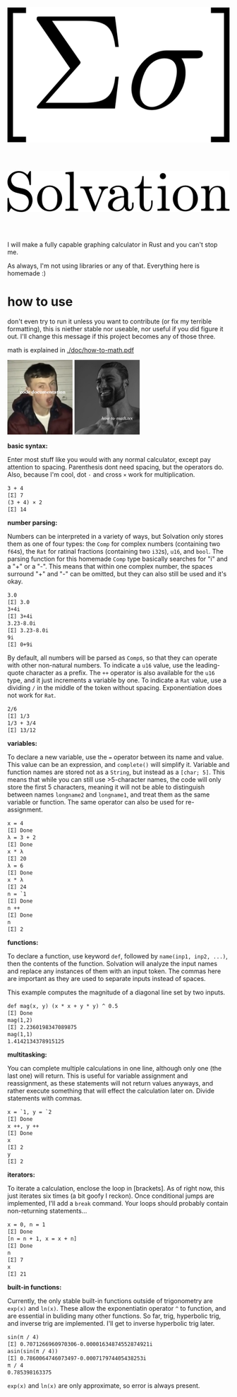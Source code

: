 <img src="./graphic/sigma.png">

<br/><br/>

<img src="./graphic/Solvation.png">

<br/><br/>

I will make a fully capable graphing calculator in Rust and you can't stop me.

As always, I'm not using libraries or any of that. Everything here is homemade :)

# **how to use**

don't even try to run it unless you want to contribute (or fix my terrible formatting), this is niether stable nor useable, nor useful if you did figure it out. I'll change this message if this project becomes any of those three.

math is explained in [./doc/how-to-math.pdf](./doc/how-to-math.pdf)

<img src="./graphic/tex-meme.png" width=300>

**basic syntax:**

Enter most stuff like you would with any normal calculator, except pay attention to spacing. 
Parenthesis dont need spacing, but the operators do. Also, because I'm cool, dot `·` and cross `×` work for multiplication.

```
3 + 4
[Σ] 7
(3 + 4) × 2
[Σ] 14
```

**number parsing:**

Numbers can be interpreted in a variety of ways, but Solvation only stores them as one of four types: the `Comp` for complex numbers (containing two `f64`s), the `Rat` for ratinal fractions (containing two `i32`s), `u16`, and `bool`. The parsing function for this homemade `Comp` type basically searches for "i" and a "+" or a "-". This means that within one complex number, the spaces surround "+" and "-" can be omitted, but they can also still be used and it's okay.

```
3.0
[Σ] 3.0
3+4i
[Σ] 3+4i
3.23-8.0i
[Σ] 3.23-8.0i
9i
[Σ] 0+9i
```

By default, all numbers will be parsed as `Comp`s, so that they can operate with other non-natural numbers. To indicate a `u16` value, use the leading-quote character as a prefix. The `++` operator is also available for the `u16` type, and it just increments a variable by one. To indicate a `Rat` value, use a dividing `/` in the middle of the token without spacing. Exponentiation does not work for `Rat`.

```
2/6
[Σ] 1/3
1/3 + 3/4
[Σ] 13/12
```

**variables:**

To declare a new variable, use the `=` operator between its name and value. This value can be an expression, and `complete()` will simplify it. Variable and function names are stored not as a `String`, but instead as a `[char; 5]`. This means that while you can still use >5-character names, the code will only store the first 5 characters, meaning it will not be able to distinguish between names `longname2` and `longname1`, and treat them as the same variable or function. The same operator can also be used for re-assignment.

```
x = 4
[Σ] Done
λ = 3 + 2
[Σ] Done
x * λ
[Σ] 20
λ = 6
[Σ] Done
x * λ
[Σ] 24
n = `1
[Σ] Done
n ++
[Σ] Done
n
[Σ] 2
```

**functions:**

To declare a function, use keyword `def`, followed by `name(inp1, inp2, ...)`, then the contents of the function. Solvation will analyze the input names and replace any instances of them with an input token. The commas here are important as they are used to separate inputs instead of spaces.

This example computes the magnitude of a diagonal line set by two inputs.

```
def mag(x, y) (x * x + y * y) ^ 0.5
[Σ] Done
mag(1,2)
[Σ] 2.2360198347089875
mag(1,1)
1.4142134378915125
```

**multitasking:**

You can complete multiple calculations in one line, although only one (the last one) will return. This is useful for variable assignment and reassignment, as these statements will not return values anyways, and rather execute something that will effect the calculation later on. Divide statements with commas.

```
x = `1, y = `2
[Σ] Done
x ++, y ++
[Σ] Done
x
[Σ] 2
y
[Σ] 2 
```

**iterators:**

To iterate a calculation, enclose the loop in [brackets]. As of right now, this just iterates six times (a bit goofy I reckon). Once conditional jumps are implemented, I'll add a `break` command. Your loops should probably contain non-returning statements...

```
x = 0, n = 1
[Σ] Done
[n = n + 1, x = x + n]
[Σ] Done
n
[Σ] 7
x
[Σ] 21
```

**built-in functions:**

Currently, the only stable built-in functions outside of trigonometry are `exp(x)` and `ln(x)`. These allow the exponentiatin operator `^` to function, and are essential in buliding many other functions. So far, trig, hyperbolic trig, and inverse trig are implemented. I'll get to inverse hyperbolic trig later.

```
sin(π / 4)
[Σ] 0.7071266960970306-0.00001634874552874921i
asin(sin(π / 4))
[Σ] 0.7860064746073497-0.000717974405438253i
π / 4
0.785398163375
```

`exp(x)` and `ln(x)` are only approximate, so error is always present.